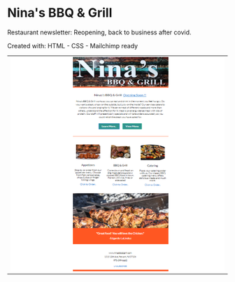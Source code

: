 # Nina's BBQ & Grill 
  Restaurant newsletter: Reopening, back to business after covid.

  Created with:
  HTML - CSS - Mailchimp ready


<table>
  <tr>
    <td><img src="img/ninas_bbq_grill.png" width="900" ></td>
  </tr>
 </table>

